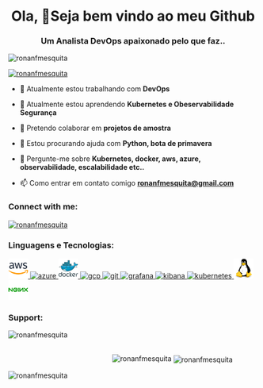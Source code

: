 <h1 align="center">Ola, 👋Seja bem vindo ao meu Github</h1>
<h3 align="center">Um Analista DevOps apaixonado pelo que faz..</h3>

<p align="left"> <img src="https://komarev.com/ghpvc/?username=ronanfmesquita&label=Profile%20views&color=0e75b6&style=plastic" alt="ronanfmesquita" /> </p>

<p align="left"> <a href="https://github.com/ryo-ma/github-profile-trophy"><img src="https://github-profile-trophy.vercel.app/?username=ronanfmesquita" alt="ronanfmesquita" /></a> </p>

- 🔭 Atualmente estou trabalhando com **DevOps**

- 🌱 Atualmente estou aprendendo **Kubernetes e Obeservabilidade Segurança**

- 👯 Pretendo colaborar em **projetos de amostra**

- 🤝 Estou procurando ajuda com **Python, bota de primavera**

- 💬 Pergunte-me sobre **Kubernetes, docker, aws, azure, observabilidade, escalabilidade etc..**

- 📫 Como entrar em contato comigo **ronanfmesquita@gmail.com**

<h3 align="left">Connect with me:</h3>
<p align="left">
<a href="https://linkedin.com/in/ronanfmesquita" target="blank"><img align="center" src="https://raw.githubusercontent.com/rahuldkjain/github-profile-readme-generator/master/src/images/icons/Social/linked-in-alt.svg" alt="ronanfmesquita" height="30" width="40" /></a>
</p>

<h3 align="left">Linguagens e Tecnologias:</h3>
<p align="left"> <a href="https://aws.amazon.com" target="_blank" rel="noreferrer"> <img src="https://raw.githubusercontent.com/devicons/devicon/master/icons/amazonwebservices/amazonwebservices-original-wordmark.svg" alt="aws" width="40" height="40"/> </a> <a href="https://azure.microsoft.com/en-in/" target="_blank" rel="noreferrer"> <img src="https://www.vectorlogo.zone/logos/microsoft_azure/microsoft_azure-icon.svg" alt="azure" width="40" height="40"/> </a> <a href="https://www.docker.com/" target="_blank" rel="noreferrer"> <img src="https://raw.githubusercontent.com/devicons/devicon/master/icons/docker/docker-original-wordmark.svg" alt="docker" width="40" height="40"/> </a> <a href="https://cloud.google.com" target="_blank" rel="noreferrer"> <img src="https://www.vectorlogo.zone/logos/google_cloud/google_cloud-icon.svg" alt="gcp" width="40" height="40"/> </a> <a href="https://git-scm.com/" target="_blank" rel="noreferrer"> <img src="https://www.vectorlogo.zone/logos/git-scm/git-scm-icon.svg" alt="git" width="40" height="40"/> </a> <a href="https://grafana.com" target="_blank" rel="noreferrer"> <img src="https://www.vectorlogo.zone/logos/grafana/grafana-icon.svg" alt="grafana" width="40" height="40"/> </a> <a href="https://www.elastic.co/kibana" target="_blank" rel="noreferrer"> <img src="https://www.vectorlogo.zone/logos/elasticco_kibana/elasticco_kibana-icon.svg" alt="kibana" width="40" height="40"/> </a> <a href="https://kubernetes.io" target="_blank" rel="noreferrer"> <img src="https://www.vectorlogo.zone/logos/kubernetes/kubernetes-icon.svg" alt="kubernetes" width="40" height="40"/> </a> <a href="https://www.linux.org/" target="_blank" rel="noreferrer"> <img src="https://raw.githubusercontent.com/devicons/devicon/master/icons/linux/linux-original.svg" alt="linux" width="40" height="40"/> </a> <a href="https://www.nginx.com" target="_blank" rel="noreferrer"> <img src="https://raw.githubusercontent.com/devicons/devicon/master/icons/nginx/nginx-original.svg" alt="nginx" width="40" height="40"/> </a> </p>

<h3 align="left">Support:</h3>
<p><a href="https://www.buymeacoffee.com/ronanfmesquita"> <img align="left" src="https://cdn.buymeacoffee.com/buttons/v2/default-yellow.png" height="50" width="210" alt="ronanfmesquita" /></a></p><br><br>

<p><img align="left" src="https://github-readme-stats.vercel.app/api/top-langs?username=ronanfmesquita&show_icons=true&locale=en&layout=compact" alt="ronanfmesquita" /></p>

<p>&nbsp;<img align="center" src="https://github-readme-stats.vercel.app/api?username=ronanfmesquita&show_icons=true&locale=en" alt="ronanfmesquita" /></p>

<p><img align="center" src="https://github-readme-streak-stats.herokuapp.com/?user=ronanfmesquita&" alt="ronanfmesquita" /></p>
